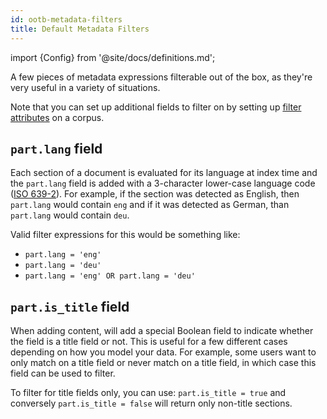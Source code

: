 ```yaml
---
id: ootb-metadata-filters
title: Default Metadata Filters
---
```


import {Config} from '@site/docs/definitions.md';

A few pieces of metadata expressions filterable out of the box, as they're very
useful in a variety of situations.

Note that you can set up additional fields to filter on by setting up
[filter attributes](/docs/api-reference/admin-apis/create-corpus#filter-attribute) on a
corpus.

## `part.lang` field
Each section of a document is evaluated for its language at index time and the
`part.lang` field is added with a 3-character lower-case language code
([ISO 639-2](https://en.wikipedia.org/wiki/List_of_ISO_639-2_codes)).  For
example, if the section was detected as English, then `part.lang` would contain
`eng` and if it was detected as German, than `part.lang` would contain `deu`.

Valid filter expressions for this would be something like:
* `part.lang = 'eng'`
* `part.lang = 'deu'`
* `part.lang = 'eng' OR part.lang = 'deu'`

## `part.is_title` field
When adding content, <Config v="names.product"/> will add a special Boolean
field to indicate whether the field is a title field or not. This is useful
for a few different cases depending on how you model your data. For example,
some users want to only match on a title field or never match on a title field,
in which case this field can be used to filter.

To filter for title fields only, you can use: `part.is_title = true` and
conversely `part.is_title = false` will return only non-title sections.

